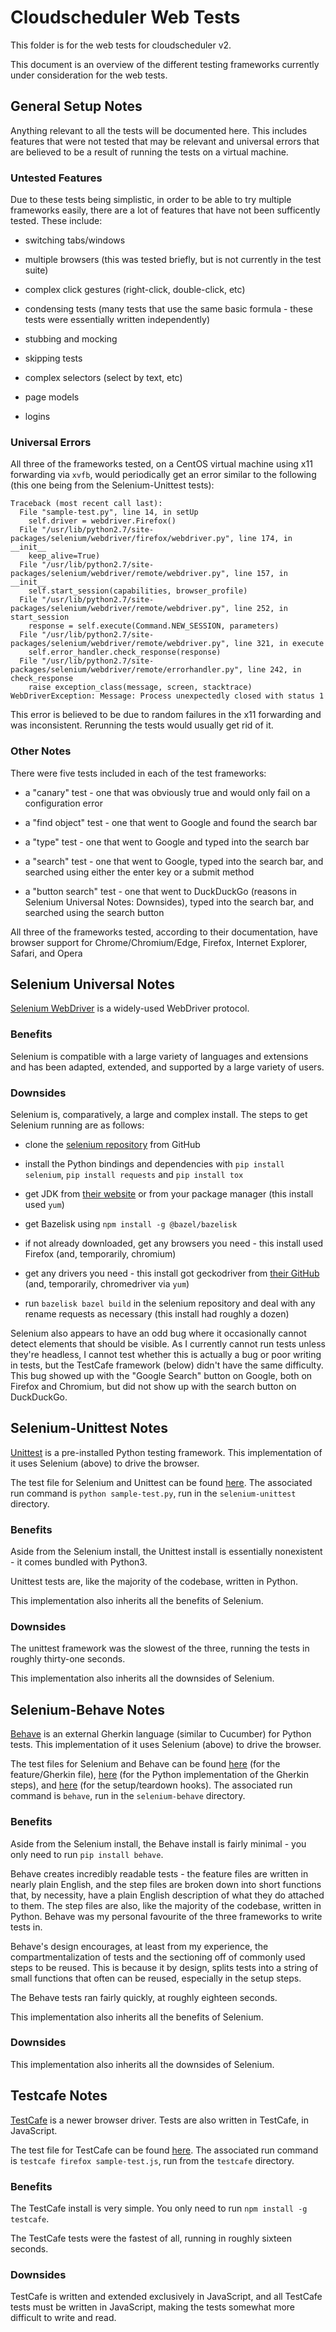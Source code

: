 # Cloudscheduler Web Tests

This folder is for the web tests for cloudscheduler v2.

This document is an overview of the different testing frameworks currently under consideration for the web tests.

## General Setup Notes

Anything relevant to all the tests will be documented here. This includes features that were not tested that may be relevant and universal errors that are believed to be a result of running the tests on a virtual machine.

### Untested Features

Due to these tests being simplistic, in order to be able to try multiple frameworks easily, there are a lot of features that have not been sufficently tested. These include:

- switching tabs/windows

- multiple browsers (this was tested briefly, but is not currently in the test suite)

- complex click gestures (right-click, double-click, etc)

- condensing tests (many tests that use the same basic formula - these tests were essentially written independently)

- stubbing and mocking

- skipping tests

- complex selectors (select by text, etc)

- page models

- logins

### Universal Errors

All three of the frameworks tested, on a CentOS virtual machine using x11 forwarding via `xvfb`, would periodically get an error similar to the following (this one being from the Selenium-Unittest tests):
```
Traceback (most recent call last):
  File "sample-test.py", line 14, in setUp
    self.driver = webdriver.Firefox()
  File "/usr/lib/python2.7/site-packages/selenium/webdriver/firefox/webdriver.py", line 174, in __init__
    keep_alive=True)
  File "/usr/lib/python2.7/site-packages/selenium/webdriver/remote/webdriver.py", line 157, in __init__
    self.start_session(capabilities, browser_profile)
  File "/usr/lib/python2.7/site-packages/selenium/webdriver/remote/webdriver.py", line 252, in start_session
    response = self.execute(Command.NEW_SESSION, parameters)
  File "/usr/lib/python2.7/site-packages/selenium/webdriver/remote/webdriver.py", line 321, in execute
    self.error_handler.check_response(response)
  File "/usr/lib/python2.7/site-packages/selenium/webdriver/remote/errorhandler.py", line 242, in check_response
    raise exception_class(message, screen, stacktrace)
WebDriverException: Message: Process unexpectedly closed with status 1
```
This error is believed to be due to random failures in the x11 forwarding and was inconsistent. Rerunning the tests would usually get rid of it.

### Other Notes

There were five tests included in each of the test frameworks:

- a "canary" test - one that was obviously true and would only fail on a configuration error

- a "find object" test - one that went to Google and found the search bar

- a "type" test - one that went to Google and typed into the search bar

- a "search" test - one that went to Google, typed into the search bar, and searched using either the enter key or a submit method

- a "button search" test - one that went to DuckDuckGo (reasons in Selenium Universal Notes: Downsides), typed into the search bar, and searched using the search button

All three of the frameworks tested, according to their documentation, have browser support for Chrome/Chromium/Edge, Firefox, Internet Explorer, Safari, and Opera

## Selenium Universal Notes

[Selenium WebDriver](https://github.com/SeleniumHQ/selenium) is a widely-used WebDriver protocol.

### Benefits

Selenium is compatible with a large variety of languages and extensions and has been adapted, extended, and supported by a large variety of users.

### Downsides

Selenium is, comparatively, a large and complex install. The steps to get Selenium running are as follows:

- clone the [selenium repository](https://github.com/SeleniumHQ/selenium) from GitHub

- install the Python bindings and dependencies with `pip install selenium`, `pip install requests` and `pip install tox`

- get JDK from [their website](https://jdk.java.net/15/) or from your package manager (this install used `yum`)

- get Bazelisk using `npm install -g @bazel/bazelisk`

- if not already downloaded, get any browsers you need - this install used Firefox (and, temporarily, chromium)

- get any drivers you need - this install got geckodriver from [their GitHub](https://github.com/mozilla/geckodriver/releases/tag/v0.28.0) (and, temporarily, chromedriver via `yum`)

- run `bazelisk bazel build` in the selenium repository and deal with any rename requests as necessary (this install had roughly a dozen)

Selenium also appears to have an odd bug where it occasionally cannot detect elements that should be visible. As I currently cannot run tests unless they're headless, I cannot test whether this is actually a bug or poor writing in tests, but the TestCafe framework (below) didn't have the same difficulty. This bug showed up with the "Google Search" button on Google, both on Firefox and Chromium, but did not show up with the search button on DuckDuckGo.

## Selenium-Unittest Notes

[Unittest](https://docs.python.org/3.6/library/unittest.html#module-unittest) is a pre-installed Python testing framework. This implementation of it uses Selenium (above) to drive the browser.

The test file for Selenium and Unittest can be found [here](/web_tests/selenium-unittest/sample-test.py). The associated run command is `python sample-test.py`, run in the `selenium-unittest` directory.

### Benefits

Aside from the Selenium install, the Unittest install is essentially nonexistent - it comes bundled with Python3.

Unittest tests are, like the majority of the codebase, written in Python.

This implementation also inherits all the benefits of Selenium.

### Downsides

The unittest framework was the slowest of the three, running the tests in roughly thirty-one seconds.

This implementation also inherits all the downsides of Selenium.

## Selenium-Behave Notes

[Behave](https://github.com/behave/behave) is an external Gherkin language (similar to Cucumber) for Python tests. This implementation of it uses Selenium (above) to drive the browser.

The test files for Selenium and Behave can be found [here](/web_tests/selenium-behave/features/sample-test.feature) (for the feature/Gherkin file), [here](/web_tests/selenium-behave/features/steps/sample-test.py) (for the Python implementation of the Gherkin steps), and [here](/web_tests/selenium-behave/features/environment.py) (for the setup/teardown hooks). The associated run command is `behave`, run in the `selenium-behave` directory.

### Benefits

Aside from the Selenium install, the Behave install is fairly minimal - you only need to run `pip install behave`.

Behave creates incredibly readable tests - the feature files are written in nearly plain English, and the step files are broken down into short functions that, by necessity, have a plain English description of what they do attached to them. The step files are also, like the majority of the codebase, written in Python. Behave was my personal favourite of the three frameworks to write tests in.

Behave's design encourages, at least from my experience, the compartmentalization of tests and the sectioning off of commonly used steps to be reused. This is because it by design, splits tests into a string of small functions that often can be reused, especially in the setup steps.

The Behave tests ran fairly quickly, at roughly eighteen seconds.

This implementation also inherits all the benefits of Selenium.

### Downsides

This implementation also inherits all the downsides of Selenium.

## Testcafe Notes

[TestCafe](https://github.com/DevExpress/testcafe) is a newer browser driver. Tests are also written in TestCafe, in JavaScript.

The test file for TestCafe can be found [here](/web_tests/testcafe/sample-test.js). The associated run command is `testcafe firefox sample-test.js`, run from the `testcafe` directory.

### Benefits

The TestCafe install is very simple. You only need to run `npm install -g testcafe`.

The TestCafe tests were the fastest of all, running in roughly sixteen seconds.

### Downsides

TestCafe is written and extended exclusively in JavaScript, and all TestCafe tests must be written in JavaScript, making the tests somewhat more difficult to write and read.